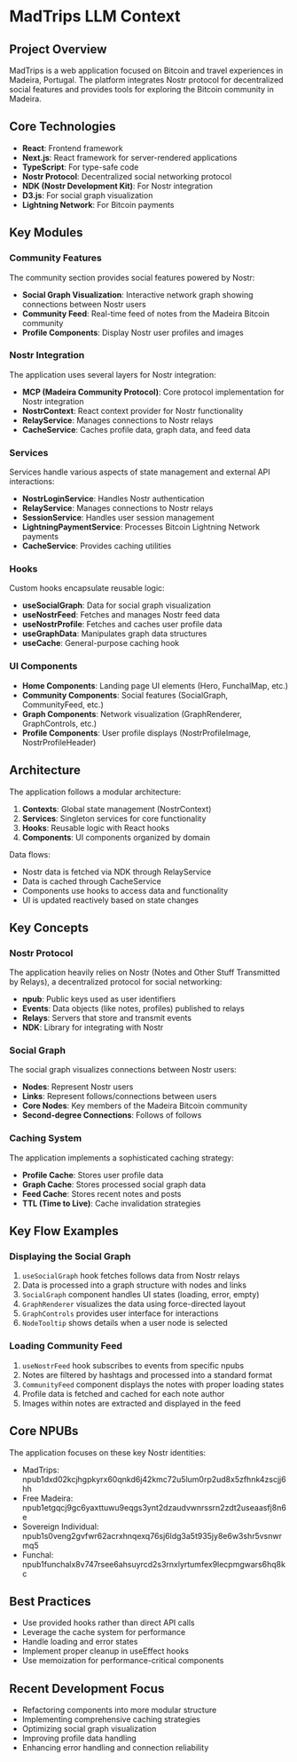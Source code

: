 # MadTrips LLM Context

## Project Overview

MadTrips is a web application focused on Bitcoin and travel experiences in Madeira, Portugal. The platform integrates Nostr protocol for decentralized social features and provides tools for exploring the Bitcoin community in Madeira.

## Core Technologies

- **React**: Frontend framework
- **Next.js**: React framework for server-rendered applications
- **TypeScript**: For type-safe code
- **Nostr Protocol**: Decentralized social networking protocol
- **NDK (Nostr Development Kit)**: For Nostr integration
- **D3.js**: For social graph visualization
- **Lightning Network**: For Bitcoin payments

## Key Modules

### Community Features

The community section provides social features powered by Nostr:

- **Social Graph Visualization**: Interactive network graph showing connections between Nostr users
- **Community Feed**: Real-time feed of notes from the Madeira Bitcoin community
- **Profile Components**: Display Nostr user profiles and images

### Nostr Integration

The application uses several layers for Nostr integration:

- **MCP (Madeira Community Protocol)**: Core protocol implementation for Nostr integration
- **NostrContext**: React context provider for Nostr functionality
- **RelayService**: Manages connections to Nostr relays
- **CacheService**: Caches profile data, graph data, and feed data

### Services

Services handle various aspects of state management and external API interactions:

- **NostrLoginService**: Handles Nostr authentication
- **RelayService**: Manages connections to Nostr relays
- **SessionService**: Handles user session management
- **LightningPaymentService**: Processes Bitcoin Lightning Network payments
- **CacheService**: Provides caching utilities

### Hooks

Custom hooks encapsulate reusable logic:

- **useSocialGraph**: Data for social graph visualization
- **useNostrFeed**: Fetches and manages Nostr feed data
- **useNostrProfile**: Fetches and caches user profile data
- **useGraphData**: Manipulates graph data structures
- **useCache**: General-purpose caching hook

### UI Components

- **Home Components**: Landing page UI elements (Hero, FunchalMap, etc.)
- **Community Components**: Social features (SocialGraph, CommunityFeed, etc.)
- **Graph Components**: Network visualization (GraphRenderer, GraphControls, etc.)
- **Profile Components**: User profile displays (NostrProfileImage, NostrProfileHeader)

## Architecture

The application follows a modular architecture:

1. **Contexts**: Global state management (NostrContext)
2. **Services**: Singleton services for core functionality
3. **Hooks**: Reusable logic with React hooks
4. **Components**: UI components organized by domain

Data flows:
- Nostr data is fetched via NDK through RelayService
- Data is cached through CacheService
- Components use hooks to access data and functionality
- UI is updated reactively based on state changes

## Key Concepts

### Nostr Protocol

The application heavily relies on Nostr (Notes and Other Stuff Transmitted by Relays), a decentralized protocol for social networking:

- **npub**: Public keys used as user identifiers
- **Events**: Data objects (like notes, profiles) published to relays
- **Relays**: Servers that store and transmit events
- **NDK**: Library for integrating with Nostr

### Social Graph

The social graph visualizes connections between Nostr users:

- **Nodes**: Represent Nostr users
- **Links**: Represent follows/connections between users
- **Core Nodes**: Key members of the Madeira Bitcoin community
- **Second-degree Connections**: Follows of follows

### Caching System

The application implements a sophisticated caching strategy:

- **Profile Cache**: Stores user profile data
- **Graph Cache**: Stores processed social graph data
- **Feed Cache**: Stores recent notes and posts
- **TTL (Time to Live)**: Cache invalidation strategies

## Key Flow Examples

### Displaying the Social Graph

1. `useSocialGraph` hook fetches follows data from Nostr relays
2. Data is processed into a graph structure with nodes and links
3. `SocialGraph` component handles UI states (loading, error, empty)
4. `GraphRenderer` visualizes the data using force-directed layout
5. `GraphControls` provides user interface for interactions
6. `NodeTooltip` shows details when a user node is selected

### Loading Community Feed

1. `useNostrFeed` hook subscribes to events from specific npubs
2. Notes are filtered by hashtags and processed into a standard format
3. `CommunityFeed` component displays the notes with proper loading states
4. Profile data is fetched and cached for each note author
5. Images within notes are extracted and displayed in the feed

## Core NPUBs

The application focuses on these key Nostr identities:

- MadTrips: npub1dxd02kcjhgpkyrx60qnkd6j42kmc72u5lum0rp2ud8x5zfhnk4zscjj6hh
- Free Madeira: npub1etgqcj9gc6yaxttuwu9eqgs3ynt2dzaudvwnrssrn2zdt2useaasfj8n6e
- Sovereign Individual: npub1s0veng2gvfwr62acrxhnqexq76sj6ldg3a5t935jy8e6w3shr5vsnwrmq5
- Funchal: npub1funchalx8v747rsee6ahsuyrcd2s3rnxlyrtumfex9lecpmgwars6hq8kc

## Best Practices

- Use provided hooks rather than direct API calls
- Leverage the cache system for performance
- Handle loading and error states
- Implement proper cleanup in useEffect hooks
- Use memoization for performance-critical components

## Recent Development Focus

- Refactoring components into more modular structure
- Implementing comprehensive caching strategies
- Optimizing social graph visualization
- Improving profile data handling
- Enhancing error handling and connection reliability 